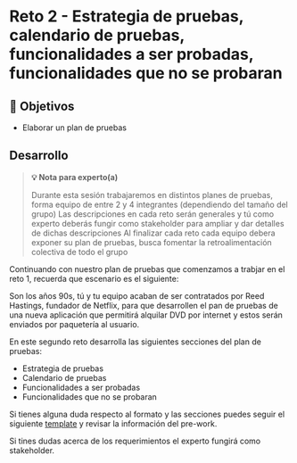 # Reto 2 - Estrategia de pruebas, calendario de pruebas, funcionalidades a ser probadas, funcionalidades que no se probaran

## :dart: Objetivos

- Elaborar un plan de pruebas

## Desarrollo

> **💡 Nota para experto(a)**
>
> Durante esta sesión trabajaremos en distintos planes de pruebas, forma equipo de entre 2 y 4 integrantes (dependiendo del tamaño del grupo)
> Las descripciones en cada reto serán generales y tú como experto deberás fungir como stakeholder para ampliar y dar detalles de dichas descripciones
> Al finalizar cada reto cada equipo debera exponer su plan de pruebas, busca fomentar la retroalimentación colectiva de todo el grupo

Continuando con nuestro plan de pruebas que comenzamos a trabjar en el reto 1, recuerda que escenario es el siguiente:

Son los años 90s, tú y tu equipo acaban de ser contratados por Reed Hastings, fundador de Netflix, para que desarrollen
el pan de pruebas de una nueva aplicación que permitirá alquilar DVD por internet y estos serán enviados por paquetería
al usuario.

En este segundo reto desarrolla las siguientes secciones del plan de pruebas:

- Estrategia de pruebas
- Calendario de pruebas
- Funcionalidades a ser probadas
- Funcionalidades que no se probaran

Si tienes alguna duda respecto al formato y las secciones puedes seguir el
siguiente [template](https://www.softwaretestinghelp.com/wp-content/qa/uploads/2007/07/sample-test-plan-template.pdf) y
revisar la información del pre-work.

Si tines dudas acerca de los requerimientos el experto fungirá como stakeholder.
